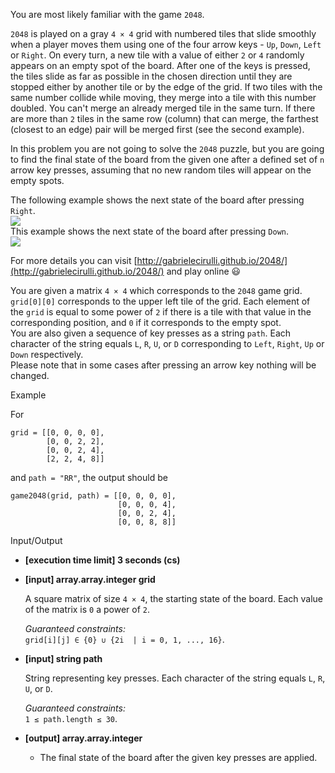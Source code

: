 
You are most likely familiar with the game  `2048`.

`2048`  is played on a gray  `4 × 4`  grid with numbered tiles that slide smoothly when a player moves them using one of the four arrow keys -  `Up`,  `Down`,  `Left`  or  `Right`. On every turn, a new tile with a value of either  `2`  or  `4`  randomly appears on an empty spot of the board. After one of the keys is pressed, the tiles slide as far as possible in the chosen direction until they are stopped either by another tile or by the edge of the grid. If two tiles with the same number collide while moving, they merge into a tile with this number doubled. You can't merge an already merged tile in the same turn. If there are more than  `2`  tiles in the same row (column) that can merge, the farthest (closest to an edge) pair will be merged first (see the second example).

In this problem you are not going to solve the  `2048`  puzzle, but you are going to find the final state of the board from the given one after a defined set of  `n`  arrow key presses, assuming that no new random tiles will appear on the empty spots.

The following example shows the next state of the board after pressing  `Right`.  
![](https://codesignal.s3.amazonaws.com/tasks/game2048/img/ex1.png?_tm=1582022886559)  
This example shows the next state of the board after pressing  `Down`.  
![](https://codesignal.s3.amazonaws.com/tasks/game2048/img/ex2.png?_tm=1582022886933)

For more details you can visit  [http://gabrielecirulli.github.io/2048/](http://gabrielecirulli.github.io/2048/)  and play online 😃

You are given a matrix  `4 × 4`  which corresponds to the  `2048`  game grid.  `grid[0][0]`  corresponds to the upper left tile of the grid. Each element of the  `grid`  is equal to some power of  `2`  if there is a tile with that value in the corresponding position, and  `0`  if it corresponds to the empty spot.  
You are also given a sequence of key presses as a string  `path`. Each character of the string equals  `L`,  `R`,  `U`, or  `D`  corresponding to  `Left`,  `Right`,  `Up`  or  `Down`  respectively.  
Please note that in some cases after pressing an arrow key nothing will be changed.

Example

For

```
grid = [[0, 0, 0, 0],
        [0, 0, 2, 2],
        [0, 0, 2, 4],
        [2, 2, 4, 8]]

```

and  `path = "RR"`, the output should be

```
game2048(grid, path) = [[0, 0, 0, 0],
                        [0, 0, 0, 4],
                        [0, 0, 2, 4],
                        [0, 0, 8, 8]]

```

Input/Output

-   **[execution time limit] 3 seconds (cs)**
    
-   **[input] array.array.integer grid**
    
    A square matrix of size  `4 × 4`, the starting state of the board. Each value of the matrix is  `0`  a power of  `2`.
    
    _Guaranteed constraints:_  
    `grid[i][j] ∈ {0} ∪ {2i  | i = 0, 1, ..., 16}`.
    
-   **[input] string path**
    
    String representing key presses. Each character of the string equals  `L`,  `R`,  `U`, or  `D`.
    
    _Guaranteed constraints:_  
    `1 ≤ path.length ≤ 30`.
    
-   **[output] array.array.integer**
    
    -   The final state of the board after the given key presses are applied.
